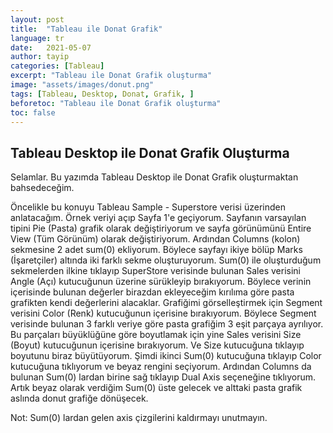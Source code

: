 ```yaml
---
layout: post
title:  "Tableau ile Donat Grafik"
language: tr
date:   2021-05-07
author: tayip
categories: [Tableau]
excerpt: "Tableau ile Donat Grafik oluşturma"
image: "assets/images/donut.png" 
tags: [Tableau, Desktop, Donat, Grafik, ]
beforetoc: "Tableau ile Donat Grafik oluşturma"
toc: false
---
```

## Tableau Desktop ile Donat Grafik Oluşturma

Selamlar. Bu yazımda Tableau Desktop ile Donat Grafik oluşturmaktan bahsedeceğim.

Öncelikle bu konuyu Tableau Sample - Superstore verisi üzerinden anlatacağım. Örnek veriyi açıp Sayfa 1'e geçiyorum. Sayfanın varsayılan tipini Pie (Pasta) grafik olarak değiştiriyorum ve sayfa görünümünü Entire View (Tüm Görünüm) olarak değiştiriyorum. Ardından Columns (kolon) sekmesine 2 adet sum(0) ekliyorum. Böylece sayfayı ikiye bölüp Marks (İşaretçiler) altında iki farklı sekme oluşturuyorum. Sum(0) ile oluşturduğum sekmelerden ilkine tıklayıp SuperStore verisinde bulunan Sales verisini Angle (Açı) kutucuğunun üzerine sürükleyip bırakıyorum. Böylece verinin içerisinde bulunan değerler birazdan ekleyeceğim kırılıma göre pasta grafikten kendi değerlerini alacaklar. Grafiğimi görselleştirmek için Segment verisini Color (Renk) kutucuğunun içerisine bırakıyorum. Böylece Segment verisinde bulunan 3 farklı veriye göre pasta grafiğim 3 eşit parçaya ayrılıyor. Bu parçaları büyüklüğüne göre boyutlamak için yine Sales verisini Size (Boyut) kutucuğunun içerisine bırakıyorum. Ve Size kutucuğuna tıklayıp boyutunu biraz büyütüyorum. Şimdi ikinci Sum(0) kutucuğuna tıklayıp Color kutucuğuna tıklıyorum ve beyaz rengini seçiyorum. Ardından Columns da bulunan Sum(0) lardan birine sağ tıklayıp Dual Axis seçeneğine tıklıyorum. Artık beyaz olarak verdiğim Sum(0) üste gelecek ve alttaki pasta grafik aslında donut grafiğe dönüşecek.

Not:  Sum(0) lardan gelen axis çizgilerini kaldırmayı unutmayın.